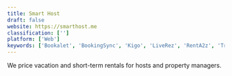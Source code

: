 ```yaml
---
title: Smart Host
draft: false 
website: https://smarthost.me
classification: ['']
platform: ['Web']
keywords: ['Bookalet', 'BookingSync', 'Kigo', 'LiveRez', 'RentA2z', 'Track', 'Uplisting']
---
```

We price vacation and short-term rentals for hosts and property managers.